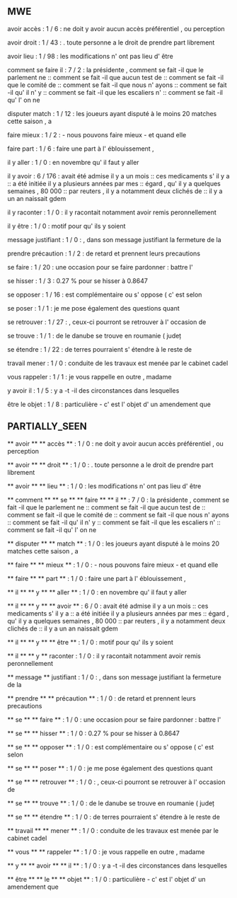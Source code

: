 ## MWE

avoir accès : 1  / 6 : ne doit y avoir aucun accès préférentiel , ou perception

avoir droit : 1  / 43 : . toute personne a le droit de prendre part librement

avoir lieu : 1  / 98 : les modifications n' ont pas lieu d' être

comment se faire il : 7  / 2 : la présidente , comment se fait -il que le parlement ne :: comment se fait -il que aucun test de :: comment se fait -il que le comité de :: comment se fait -il que nous n' ayons :: comment se fait -il qu' il n' y :: comment se fait -il que les escaliers n' :: comment se fait -il qu' l' on ne

disputer match : 1  / 12 : les joueurs ayant disputé à le moins 20 matches cette saison , a

faire mieux : 1  / 2 : - nous pouvons faire mieux - et quand elle

faire part : 1  / 6 : faire une part à l' éblouissement ,

il y aller : 1  / 0 : en novembre qu' il faut y aller

il y avoir : 6  / 176 : avait été admise il y a un mois :: ces medicaments s' il y a :: a été initiée il y a plusieurs années par mes :: égard , qu' il y a quelques semaines , 80 000 :: par reuters , il y a notamment deux clichés de :: il y a un an naissait gdem

il y raconter : 1  / 0 : il y racontait notamment avoir remis peronnellement

il y être : 1  / 0 : motif pour qu' ils y soient

message justifiant : 1  / 0 : , dans son message justifiant la fermeture de la

prendre précaution : 1  / 2 : de retard et prennent leurs precautions

se faire : 1  / 20 : une occasion pour se faire pardonner : battre l'

se hisser : 1  / 3 : 0.27 % pour se hisser à 0.8647

se opposer : 1  / 16 : est complémentaire ou s' oppose ( c' est selon

se poser : 1  / 1 : je me pose également des questions quant

se retrouver : 1  / 27 : , ceux-ci pourront se retrouver à l' occasion de

se trouve : 1  / 1 : de le danube se trouve en roumanie ( județ

se étendre : 1  / 22 : de terres pourraient s' étendre à le reste de

travail mener : 1  / 0 : conduite de les travaux est menée par le cabinet cadel

vous rappeler : 1  / 1 : je vous rappelle en outre , madame

y avoir il : 1  / 5 : y a -t -il des circonstances dans lesquelles

être le objet : 1  / 8 : particulière - c' est l' objet d' un amendement que

## PARTIALLY_SEEN

** avoir ** ** accès ** : 1  / 0 : ne doit y avoir aucun accès préférentiel , ou perception

** avoir ** ** droit ** : 1  / 0 : . toute personne a le droit de prendre part librement

** avoir ** ** lieu ** : 1  / 0 : les modifications n' ont pas lieu d' être

** comment ** ** se ** ** faire ** ** il ** : 7  / 0 : la présidente , comment se fait -il que le parlement ne :: comment se fait -il que aucun test de :: comment se fait -il que le comité de :: comment se fait -il que nous n' ayons :: comment se fait -il qu' il n' y :: comment se fait -il que les escaliers n' :: comment se fait -il qu' l' on ne

** disputer ** ** match ** : 1  / 0 : les joueurs ayant disputé à le moins 20 matches cette saison , a

** faire ** ** mieux ** : 1  / 0 : - nous pouvons faire mieux - et quand elle

** faire ** ** part ** : 1  / 0 : faire une part à l' éblouissement ,

** il ** ** y ** ** aller ** : 1  / 0 : en novembre qu' il faut y aller

** il ** ** y ** ** avoir ** : 6  / 0 : avait été admise il y a un mois :: ces medicaments s' il y a :: a été initiée il y a plusieurs années par mes :: égard , qu' il y a quelques semaines , 80 000 :: par reuters , il y a notamment deux clichés de :: il y a un an naissait gdem

** il ** ** y ** ** être ** : 1  / 0 : motif pour qu' ils y soient

** il ** ** y ** raconter : 1  / 0 : il y racontait notamment avoir remis peronnellement

** message ** justifiant : 1  / 0 : , dans son message justifiant la fermeture de la

** prendre ** ** précaution ** : 1  / 0 : de retard et prennent leurs precautions

** se ** ** faire ** : 1  / 0 : une occasion pour se faire pardonner : battre l'

** se ** ** hisser ** : 1  / 0 : 0.27 % pour se hisser à 0.8647

** se ** ** opposer ** : 1  / 0 : est complémentaire ou s' oppose ( c' est selon

** se ** ** poser ** : 1  / 0 : je me pose également des questions quant

** se ** ** retrouver ** : 1  / 0 : , ceux-ci pourront se retrouver à l' occasion de

** se ** ** trouve ** : 1  / 0 : de le danube se trouve en roumanie ( județ

** se ** ** étendre ** : 1  / 0 : de terres pourraient s' étendre à le reste de

** travail ** ** mener ** : 1  / 0 : conduite de les travaux est menée par le cabinet cadel

** vous ** ** rappeler ** : 1  / 0 : je vous rappelle en outre , madame

** y ** ** avoir ** ** il ** : 1  / 0 : y a -t -il des circonstances dans lesquelles

** être ** ** le ** ** objet ** : 1  / 0 : particulière - c' est l' objet d' un amendement que

